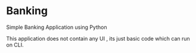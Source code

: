 # Banking
Simple Banking Application using Python

This application does not contain any UI , its just basic code which can run on CLI.
